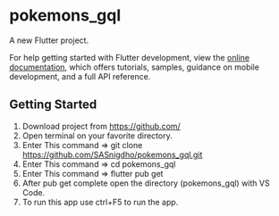 # pokemons_gql

A new Flutter project.

For help getting started with Flutter development, view the
[online documentation](https://docs.flutter.dev/), which offers tutorials,
samples, guidance on mobile development, and a full API reference.

## Getting Started

1. Download project from https://github.com/
2. Open terminal on your favorite directory.
3. Enter This command => git clone https://github.com/SASnigdho/pokemons_gql.git
4. Enter This command => cd pokemons_gql
5. Enter This command => flutter pub get
6. After pub get complete open the directory (pokemons_gql) with VS Code.
7. To run this app use ctrl+F5 to run the app.





